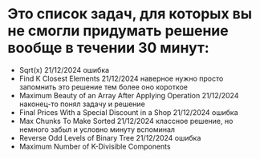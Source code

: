 # Это список задач, для которых вы не смогли придумать решение вообще в течении 30 минут:

- Sqrt(x) 21/12/2024 ошибка 
- Find K Closest Elements 21/12/2024 наверное нужно просто запомнить это решение тем более оно короткое 
-  Maximum Beauty of an Array After Applying Operation 21/12/2024 наконец-то понял задачу и решение
- Final Prices With a Special Discount in a Shop 21/12/2024 ошибка
- Max Chunks To Make Sorted 21/12/2024 классное решение, но немного забыл и условно минуту вспоминал
- Reverse Odd Levels of Binary Tree 21/12/2024 ошибка
- Maximum Number of K-Divisible Components





 

    